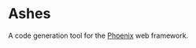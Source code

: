 Ashes
=====

A code generation tool for the [Phoenix](http://www.phoenixwebframework.com) web framework.
